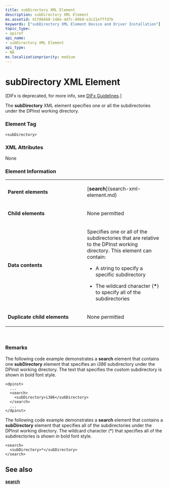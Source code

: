 ```yaml
---
title: subDirectory XML Element
description: subDirectory XML Element
ms.assetid: 41f86668-148e-4d7c-89b8-e3c21efffd7b
keywords: ["subDirectory XML Element Device and Driver Installation"]
topic_type:
- apiref
api_name:
- subDirectory XML Element
api_type:
- NA
ms.localizationpriority: medium
---
```


# subDirectory XML Element


\[DIFx is deprecated, for more info, see [DIFx Guidelines](https://msdn.microsoft.com/windows/hardware/drivers/install/difx-guidelines).\]

The **subDirectory** XML element specifies one or all the subdirectories under the DPInst working directory.

### Element Tag

```
<subDirectory>
```

### XML Attributes

None

### Element Information

<table>
<colgroup>
<col width="50%" />
<col width="50%" />
</colgroup>
<tbody>
<tr class="odd">
<td align="left"><p><strong>Parent elements</strong></p></td>
<td align="left"><p>[<strong>search</strong>](search-xml-element.md)</p></td>
</tr>
<tr class="even">
<td align="left"><p><strong>Child elements</strong></p></td>
<td align="left"><p>None permitted</p></td>
</tr>
<tr class="odd">
<td align="left"><p><strong>Data contents</strong></p></td>
<td align="left"><p>Specifies one or all of the subdirectories that are relative to the DPInst working directory. This element can contain:</p>
<ul>
<li><p>A string to specify a specific subdirectory</p></li>
<li><p>The wildcard character (<strong>*</strong>) to specify all of the subdirectories</p></li>
</ul></td>
</tr>
<tr class="even">
<td align="left"><p><strong>Duplicate child elements</strong></p></td>
<td align="left"><p>None permitted</p></td>
</tr>
</tbody>
</table>

 

### <a href="" id="comments"></a>Remarks

The following code example demonstrates a **search** element that contains one **subDirectory** element that specifies an *i386* subdirectory under the DPInst working directory. The text that specifies the custom subdirectory is shown in bold font style.

```
<dpinst>
  ...
  <search>
    <subDirectory>i386</subDirectory>
  </search>
  ...
</dpinst>
```

The following code example demonstrates a **search** element that contains a **subDirectory** element that specifies all of the subdirectories under the DPInst working directory. The wildcard character (\*) that specifies all of the subdirectories is shown in bold font style.

```
<search>
  <subDirectory>*</subDirectory>
</search>
```

## See also


[**search**](search-xml-element.md)

 

 






